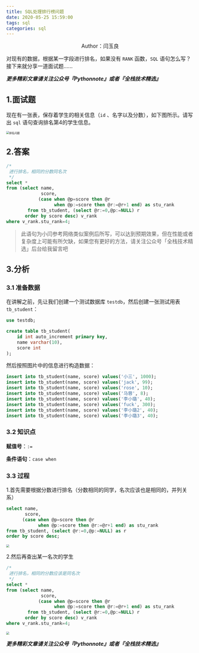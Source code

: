 ```yaml
---
title: SQL处理排行榜问题
date: 2020-05-25 15:59:00
tags: sql
categories: sql
---
```


<center>Author：闫玉良</center>

对现有的数据，根据某一字段进行排名，如果没有 `RANK` 函数，`SQL` 语句怎么写？接下来就分享一道面试题......

<!--more-->

***更多精彩文章请关注公众号『Pythonnote』或者『全栈技术精选』***

## 1.面试题

现在有一张表，保存着学生的相关信息（`id` 、名字以及分数），如下图所示。请写出 `sql` 语句查询排名第4的学生信息。

<img src="https://gitee.com/Ethanyan/pic_data/raw/master/%E6%8E%92%E5%90%8D%E9%97%AE%E9%A2%981.png" alt="排名问题" style="zoom:50%;" />

## 2.答案

```sql
/*
 进行排名，相同的分数同名次
 */
select *
from (select name,
             score,
            (case when @p=score then @r
                  when @p:=score then @r:=@r+1 end) as stu_rank
        from tb_student, (select @r:=0,@p:=NULL) r
       order by score desc) v_rank
where v_rank.stu_rank=4;
```

> 此语句为小闫参考网络类似案例后所写，可以达到预期效果，但在性能或者复杂度上可能有所欠缺，如果您有更好的方法，请关注公众号「全栈技术精选」后台给我留言吧



## 3.分析

### 3.1 准备数据

在讲解之前，先让我们创建一个测试数据库 `testdb`，然后创建一张测试用表 `tb_student`：

```sql
use testdb;

create table tb_student(
    id int auto_increment primary key,
    name varchar(10),
    score int
);
```

然后按照图片中的信息进行构造数据：

```sql
insert into tb_student(name, score) values('小三', 1000);
insert into tb_student(name, score) values('jack', 99);
insert into tb_student(name, score) values('rose', 10);
insert into tb_student(name, score) values('马蓉', 8);
insert into tb_student(name, score) values('李小璐', 40);
insert into tb_student(name, score) values('fuck', 300);
insert into tb_student(name, score) values('李小璐2', 40);
insert into tb_student(name, score) values('李小璐3', 40);
```

### 3.2 知识点

**赋值号**：`:=`

**条件语句**：`case when`

### 3.3 过程

1.首先需要根据分数进行排名（分数相同的同学，名次应该也是相同的，并列关系）

```sql
select name,
       score,
      (case when @p=score then @r
            when @p:=score then @r:=@r+1 end) as stu_rank
from tb_student, (select @r:=0,@p:=NULL) as r
order by score desc;
```

<img src="https://gitee.com/Ethanyan/pic_data/raw/master/%E6%8E%92%E5%90%8D%E9%97%AE%E9%A2%982.png" style="zoom:50%;" />

2.然后再查出某一名次的学生

```sql
/*
 进行排名，相同的分数应该是同名次
 */
select *
from (select name,
             score,
            (case when @p=score then @r
                  when @p:=score then @r:=@r+1 end) as stu_rank
        from tb_student, (select @r:=0,@p:=NULL) r
       order by score desc) v_rank
where v_rank.stu_rank=4;
```

<img src="https://gitee.com/Ethanyan/pic_data/raw/master/%E6%8E%92%E5%90%8D%E9%97%AE%E9%A2%983.png" style="zoom:50%;" />



***更多精彩文章请关注公众号『Pythonnote』或者『全栈技术精选』***